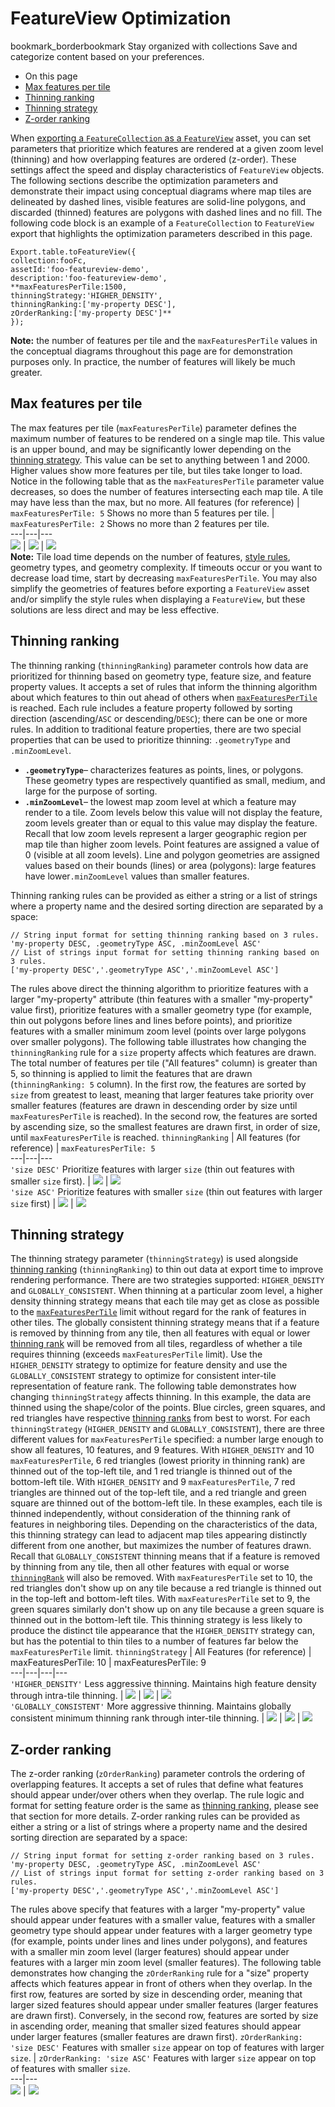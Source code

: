  
#  FeatureView Optimization 
bookmark_borderbookmark Stay organized with collections  Save and categorize content based on your preferences. 
  * On this page
  * [Max features per tile](https://developers.google.com/earth-engine/guides/featureview_optimization#max_features_per_tile)
  * [Thinning ranking](https://developers.google.com/earth-engine/guides/featureview_optimization#thinning_ranking)
  * [Thinning strategy](https://developers.google.com/earth-engine/guides/featureview_optimization#thinning_strategy)
  * [Z-order ranking](https://developers.google.com/earth-engine/guides/featureview_optimization#z-order_ranking)


When [exporting a `FeatureCollection` as a `FeatureView`](https://developers.google.com/earth-engine/guides/featureview_overview#creating_a_featureview) asset, you can set parameters that prioritize which features are rendered at a given zoom level (thinning) and how overlapping features are ordered (z-order). These settings affect the speed and display characteristics of `FeatureView` objects. The following sections describe the optimization parameters and demonstrate their impact using conceptual diagrams where map tiles are delineated by dashed lines, visible features are solid-line polygons, and discarded (thinned) features are polygons with dashed lines and no fill.
The following code block is an example of a `FeatureCollection` to `FeatureView` export that highlights the optimization parameters described in this page.
```
Export.table.toFeatureView({
collection:fooFc,
assetId:'foo-featureview-demo',
description:'foo-featureview-demo',
**maxFeaturesPerTile:1500,
thinningStrategy:'HIGHER_DENSITY',
thinningRanking:['my-property DESC'],
zOrderRanking:['my-property DESC']**
});

```
**Note:** the number of features per tile and the `maxFeaturesPerTile` values in the conceptual diagrams throughout this page are for demonstration purposes only. In practice, the number of features will likely be much greater.
## Max features per tile
The max features per tile (`maxFeaturesPerTile`) parameter defines the maximum number of features to be rendered on a single map tile. This value is an upper bound, and may be significantly lower depending on the [thinning strategy](https://developers.google.com/earth-engine/guides/featureview_optimization#thinning_strategy). This value can be set to anything between 1 and 2000. Higher values show more features per tile, but tiles take longer to load.
Notice in the following table that as the `maxFeaturesPerTile` parameter value decreases, so does the number of features intersecting each map tile. A tile may have less than the max, but no more.
All features (for reference) |  `maxFeaturesPerTile: 5` Shows no more than 5 features per tile. |  `maxFeaturesPerTile: 2` Shows no more than 2 features per tile.  
---|---|---  
![](https://developers.google.com/static/earth-engine/images/FeatureView_MFPT8.svg) | ![](https://developers.google.com/static/earth-engine/images/FeatureView_MFPT5.svg) | ![](https://developers.google.com/static/earth-engine/images/FeatureView_MFPT2.svg)  
**Note:** Tile load time depends on the number of features, [style rules](https://developers.google.com/earth-engine/guides/featureview_styling), geometry types, and geometry complexity. If timeouts occur or you want to decrease load time, start by decreasing `maxFeaturesPerTile`. You may also simplify the geometries of features before exporting a `FeatureView` asset and/or simplify the style rules when displaying a `FeatureView`, but these solutions are less direct and may be less effective.
## Thinning ranking
The thinning ranking (`thinningRanking`) parameter controls how data are prioritized for thinning based on geometry type, feature size, and feature property values. It accepts a set of rules that inform the thinning algorithm about which features to thin out ahead of others when [`maxFeaturesPerTile`](https://developers.google.com/earth-engine/guides/featureview_optimization#max_features_per_tile) is reached. Each rule includes a feature property followed by sorting direction (ascending/`ASC` or descending/`DESC`); there can be one or more rules. In addition to traditional feature properties, there are two special properties that can be used to prioritize thinning: `.geometryType` and `.minZoomLevel`.
  * **`.geometryType`**– characterizes features as points, lines, or polygons. These geometry types are respectively quantified as small, medium, and large for the purpose of sorting.
  * **`.minZoomLevel`**– the lowest map zoom level at which a feature may render to a tile. Zoom levels below this value will not display the feature, zoom levels greater than or equal to this value may display the feature. Recall that low zoom levels represent a larger geographic region per map tile than higher zoom levels. Point features are assigned a value of 0 (visible at all zoom levels). Line and polygon geometries are assigned values based on their bounds (lines) or area (polygons): large features have lower`.minZoomLevel` values than smaller features.


Thinning ranking rules can be provided as either a string or a list of strings where a property name and the desired sorting direction are separated by a space:
```
// String input format for setting thinning ranking based on 3 rules.
'my-property DESC, .geometryType ASC, .minZoomLevel ASC'
// List of strings input format for setting thinning ranking based on 3 rules.
['my-property DESC','.geometryType ASC','.minZoomLevel ASC']

```

The rules above direct the thinning algorithm to prioritize features with a larger "my-property" attribute (thin features with a smaller "my-property" value first), prioritize features with a smaller geometry type (for example, thin out polygons before lines and lines before points), and prioritize features with a smaller minimum zoom level (points over large polygons over smaller polygons).
The following table illustrates how changing the `thinningRanking` rule for a `size` property affects which features are drawn. The total number of features per tile ("All features" column) is greater than 5, so thinning is applied to limit the features that are drawn (`thinningRanking: 5` column). In the first row, the features are sorted by `size` from greatest to least, meaning that larger features take priority over smaller features (features are drawn in descending order by size until `maxFeaturesPerTile` is reached). In the second row, the features are sorted by ascending size, so the smallest features are drawn first, in order of size, until `maxFeaturesPerTile` is reached.
`thinningRanking` | All features (for reference) | `maxFeaturesPerTile: 5`  
---|---|---  
`'size DESC'` Prioritize features with larger `size` (thin out features with smaller `size` first).  | ![](https://developers.google.com/static/earth-engine/images/FeatureView_EmptyThinRank.svg) | ![](https://developers.google.com/static/earth-engine/images/FeatureView_ThinRankSizeDESCMFPT5.svg)  
`'size ASC'` Prioritize features with smaller `size` (thin out features with larger `size` first)  | ![](https://developers.google.com/static/earth-engine/images/FeatureView_EmptyThinRank.svg) | ![](https://developers.google.com/static/earth-engine/images/FeatureView_ThinRankSizeASCMFPT5.svg)  
## Thinning strategy
The thinning strategy parameter (`thinningStrategy`) is used alongside [thinning ranking](https://developers.google.com/earth-engine/guides/featureview_optimization#thinning_ranking) (`thinningRanking`) to thin out data at export time to improve rendering performance. There are two strategies supported: `HIGHER_DENSITY` and `GLOBALLY_CONSISTENT`. When thinning at a particular zoom level, a higher density thinning strategy means that each tile may get as close as possible to the [`maxFeaturesPerTile`](https://developers.google.com/earth-engine/guides/featureview_optimization#max_features_per_tile) limit without regard for the rank of features in other tiles. The globally consistent thinning strategy means that if a feature is removed by thinning from any tile, then all features with equal or lower [thinning rank](https://developers.google.com/earth-engine/guides/featureview_optimization#thinning_ranking) will be removed from all tiles, regardless of whether a tile requires thinning (exceeds `maxFeaturesPerTile` limit). Use the `HIGHER_DENSITY` strategy to optimize for feature density and use the `GLOBALLY_CONSISTENT` strategy to optimize for consistent inter-tile representation of feature rank.
The following table demonstrates how changing `thinningStrategy` affects thinning. In this example, the data are thinned using the shape/color of the points. Blue circles, green squares, and red triangles have respective [thinning ranks](https://developers.google.com/earth-engine/guides/featureview_optimization#thinning_ranking) from best to worst. For each `thinningStrategy` (`HIGHER_DENSITY` and `GLOBALLY_CONSISTENT`), there are three different values for `maxFeaturesPerTile` specified: a number large enough to show all features, 10 features, and 9 features.
With `HIGHER_DENSITY` and 10 `maxFeaturesPerTile`, 6 red triangles (lowest priority in thinning rank) are thinned out of the top-left tile, and 1 red triangle is thinned out of the bottom-left tile. With `HIGHER_DENSITY` and 9 `maxFeaturesPerTile`, 7 red triangles are thinned out of the top-left tile, and a red triangle and green square are thinned out of the bottom-left tile. In these examples, each tile is thinned independently, without consideration of the thinning rank of features in neighboring tiles. Depending on the characteristics of the data, this thinning strategy can lead to adjacent map tiles appearing distinctly different from one another, but maximizes the number of features drawn.
Recall that `GLOBALLY_CONSISTENT` thinning means that if a feature is removed by thinning from any tile, then all other features with equal or worse [`thinningRank`](https://developers.google.com/earth-engine/guides/featureview_optimization#thinning_ranking) will also be removed. With `maxFeaturesPerTile` set to 10, the red triangles don't show up on any tile because a red triangle is thinned out in the top-left and bottom-left tiles. With `maxFeaturesPerTile` set to 9, the green squares similarly don't show up on any tile because a green square is thinned out in the bottom-left tile. This thinning strategy is less likely to produce the distinct tile appearance that the `HIGHER_DENSITY` strategy can, but has the potential to thin tiles to a number of features far below the `maxFeaturesPerTile` limit.
`thinningStrategy` | All Features (for reference) | maxFeaturesPerTile: 10 | maxFeaturesPerTile: 9  
---|---|---|---  
`'HIGHER_DENSITY'` Less aggressive thinning. Maintains high feature density through intra-tile thinning. | ![](https://developers.google.com/static/earth-engine/images/FeatureView_EmptyThinStrat.svg) | ![](https://developers.google.com/static/earth-engine/images/FeatureView_ThinStratHDMFTP10.svg) | ![](https://developers.google.com/static/earth-engine/images/FeatureView_ThinStratHDMFTP9.svg)  
`'GLOBALLY_CONSISTENT'` More aggressive thinning. Maintains globally consistent minimum thinning rank through inter-tile thinning. | ![](https://developers.google.com/static/earth-engine/images/FeatureView_EmptyThinStrat.svg) | ![](https://developers.google.com/static/earth-engine/images/FeatureView_ThinStratGCMFTP10.svg) | ![](https://developers.google.com/static/earth-engine/images/FeatureView_ThinStratGCMFTP9.svg)  
## Z-order ranking
The z-order ranking (`zOrderRanking`) parameter controls the ordering of overlapping features. It accepts a set of rules that define what features should appear under/over others when they overlap. The rule logic and format for setting feature order is the same as [thinning ranking](https://developers.google.com/earth-engine/guides/featureview_optimization#thinning_ranking), please see that section for more details.
Z-order ranking rules can be provided as either a string or a list of strings where a property name and the desired sorting direction are separated by a space:
```
// String input format for setting z-order ranking based on 3 rules.
'my-property DESC, .geometryType ASC, .minZoomLevel ASC'
// List of strings input format for setting z-order ranking based on 3 rules.
['my-property DESC','.geometryType ASC','.minZoomLevel ASC']

```

The rules above specify that features with a larger "my-property" value should appear under features with a smaller value, features with a smaller geometry type should appear under features with a larger geometry type (for example, points under lines and lines under polygons), and features with a smaller min zoom level (larger features) should appear under features with a larger min zoom level (smaller features).
The following table demonstrates how changing the `zOrderRanking` rule for a "size" property affects which features appear in front of others when they overlap. In the first row, features are sorted by size in descending order, meaning that larger sized features should appear under smaller features (larger features are drawn first). Conversely, in the second row, features are sorted by size in ascending order, meaning that smaller sized features should appear under larger features (smaller features are drawn first).
`zOrderRanking: 'size DESC'` Features with smaller `size` appear on top of features with larger `size`. |  `zOrderRanking: 'size ASC'` Features with larger `size` appear on top of features with smaller `size`.  
---|---  
![](https://developers.google.com/static/earth-engine/images/FeatureView_ZOrderRankSizeDESC.svg) | ![](https://developers.google.com/static/earth-engine/images/FeatureView_ZOrderRankSizeASC.svg)  
